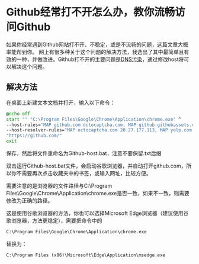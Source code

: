 # Github经常打不开怎么办，教你流畅访问Github

如果你经常遇到Github网站打不开、不稳定，或是不流畅的问题，这篇文章大概率能帮到你。
网上有很多种关于这个问题的解决方法，我选出了其中最简单且有效的一种，并做改进。Github打不开的主要问题是[DNS污染](https://baike.baidu.com/item/DNS%E6%B1%A1%E6%9F%93?fromModule=lemma_search-box)，通过修改host将可以解决这个问题。

## 解决方法

在桌面上新建文本文档并打开，输入以下命令：
```bat
@echo off
start "" "C:\Program Files\Google\Chrome\Application\chrome.exe" ^
--host-rules="MAP github.com octocaptcha.com, MAP github.githubassets.com yelp.com, MAP *.githubusercontent.com githubusercontent.com" ^
--host-resolver-rules="MAP octocaptcha.com 20.27.177.113, MAP yelp.com 199.232.240.116, MAP githubusercontent.com 199.232.176.133" ^
"https://github.com/"
exit
```
保存，然后将文件重命名为Github-host.bat，注意不要保留.txt后缀

双击运行Github-host.bat文件，会启动谷歌浏览器，并自动打开github.com，所以你不需要再次点击收藏夹中的书签，或输入网址，比较方便。

需要注意的是浏览器的文件路径与C:\Program Files\Google\Chrome\Application\chrome.exe是否一致，如果不一致，则需要修改为正确的路径。

这是使用谷歌浏览器的方法，你也可以选择Microsoft Edge浏览器（建议使用谷歌浏览器，方法更稳定），需要把命令中的
```bat
C:\Program Files\Google\Chrome\Application\chrome.exe
```
替换为：
```bat
C:\Program Files (x86)\Microsoft\Edge\Application\msedge.exe
```
